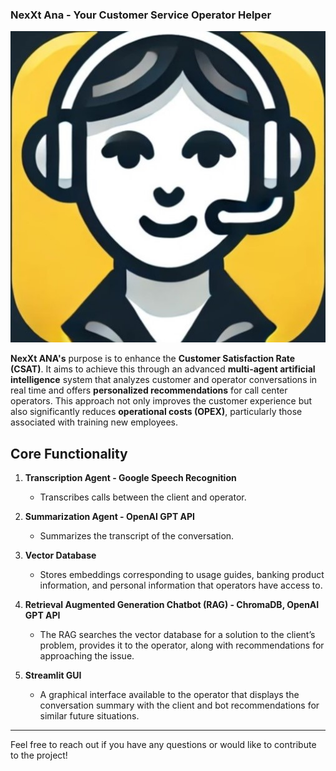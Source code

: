 ### NexXt Ana - Your Customer Service Operator Helper

![NexXt ANA Logo](logo.jpg)

**NexXt ANA's** purpose is to enhance the **Customer Satisfaction Rate (CSAT)**. It aims to achieve this through an advanced **multi-agent artificial intelligence** system that analyzes customer and operator conversations in real time and offers **personalized recommendations** for call center operators. This approach not only improves the customer experience but also significantly reduces **operational costs (OPEX)**, particularly those associated with training new employees.

## Core Functionality

1. **Transcription Agent - Google Speech Recognition**  
   - Transcribes calls between the client and operator.

2. **Summarization Agent - OpenAI GPT API**  
   - Summarizes the transcript of the conversation.

3. **Vector Database**  
   - Stores embeddings corresponding to usage guides, banking product information, and personal information that operators have access to.

4. **Retrieval Augmented Generation Chatbot (RAG) - ChromaDB, OpenAI GPT API**  
   - The RAG searches the vector database for a solution to the client’s problem, provides it to the operator, along with recommendations for approaching the issue.

5. **Streamlit GUI**  
   - A graphical interface available to the operator that displays the conversation summary with the client and bot recommendations for similar future situations.

---

Feel free to reach out if you have any questions or would like to contribute to the project!
